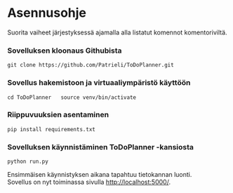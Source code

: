 # Asennusohje

Suorita vaiheet järjestyksessä ajamalla alla listatut komennot komentoriviltä.

### Sovelluksen kloonaus Githubista   
``
git clone https://github.com/Patrieli/ToDoPlanner.git
``

### Sovellus hakemistoon ja virtuaaliympäristö käyttöön    
``
cd ToDoPlanner  
source venv/bin/activate 
``

### Riippuvuuksien asentaminen  
``
pip install requirements.txt
``

### Sovelluksen käynnistäminen ToDoPlanner -kansiosta  
``
python run.py  
``  

Ensimmäisen käynnistyksen aikana tapahtuu tietokannan luonti.  
Sovellus on nyt toiminassa sivulla [http://localhost:5000/](http://localhost:5000/).
